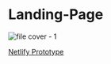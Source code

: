 # Landing-Page

![file cover - 1](https://github.com/rbpolim/html-starter/assets/66570560/70025fc9-4df7-43a3-aac9-6f71b7ca0129)

[Netlify Prototype](https://673c084134758a0008f2c132--tangerine-selkie-59aaee.netlify.app)
